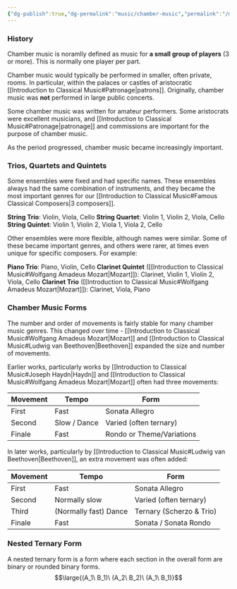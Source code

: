 ```yaml
---
{"dg-publish":true,"dg-permalink":"music/chamber-music","permalink":"/music/chamber-music/"}
---
```



### History
Chamber music is noramlly defined as music for **a small group of players** (3 or more). This is normally one player per part.

Chamber music would typically be performed in smaller, often private, rooms. In particular, within the palaces or castles of aristocratic [[Introduction to Classical Music#Patronage\|patrons]]. Originally, chamber music was **not** performed in large public concerts.

Some chamber music was written for amateur performers. Some aristocrats were excellent musicians, and [[Introduction to Classical Music#Patronage\|patronage]] and commissions are important for the purpose of chamber music.

As the period progressed, chamber music became increasingly important.

### Trios, Quartets and Quintets
Some ensembles were fixed and had specific names. These ensembles always had the same combination of instruments, and they became the most important genres for our [[Introduction to Classical Music#Famous Classical Composers\|3 composers]].

**String Trio**: Violin, Viola, Cello
**String Quartet**: Violin 1, Violin 2, Viola, Cello
**String Quintet**: Violin 1, Violin 2, Viola 1, Viola 2, Cello

Other ensembles were more flexible, although names were similar. Some of these became important genres, and others were rarer, at times even unique for specific composers. For example:

**Piano Trio**: Piano, Violin, Cello
**Clarinet Quintet** ([[Introduction to Classical Music#Wolfgang Amadeus Mozart\|Mozart]]): Clarinet, Violin 1, Violin 2, Viola, Cello
**Clarinet Trio** ([[Introduction to Classical Music#Wolfgang Amadeus Mozart\|Mozart]]): Clarinet, Viola, Piano

### Chamber Music Forms
The number and order of movements is fairly stable for many chamber music genres. This changed over time - [[Introduction to Classical Music#Wolfgang Amadeus Mozart\|Mozart]] and [[Introduction to Classical Music#Ludwig van Beethoven\|Beethoven]] expanded the size and number of movements.

Earlier works, particularly works by [[Introduction to Classical Music#Joseph Haydn\|Haydn]] and [[Introduction to Classical Music#Wolfgang Amadeus Mozart\|Mozart]] often had three movements:

| Movement | Tempo        | Form                      |
| -------- | ------------ | ------------------------- |
| First    | Fast         | Sonata Allegro            |
| Second   | Slow / Dance | Varied (often ternary)    |
| Finale   | Fast         | Rondo or Theme/Variations |

In later works, particularly by [[Introduction to Classical Music#Ludwig van Beethoven\|Beethoven]], an extra movement was often added:

| Movement | Tempo                 | Form                     |
| -------- | --------------------- | ------------------------ |
| First    | Fast                  | Sonata Allegro           |
| Second   | Normally slow         | Varied (often ternary)   |
| Third    | (Normally fast) Dance | Ternary (Scherzo & Trio) |
| Finale   | Fast                  | Sonata / Sonata Rondo    |

### Nested Ternary Form
A nested ternary form is a form where each section in the overall form are binary or rounded binary forms.
$$\large{(A_1\ B_1)\ (A_2\ B_2)\ (A_1\ B_1)}$$
